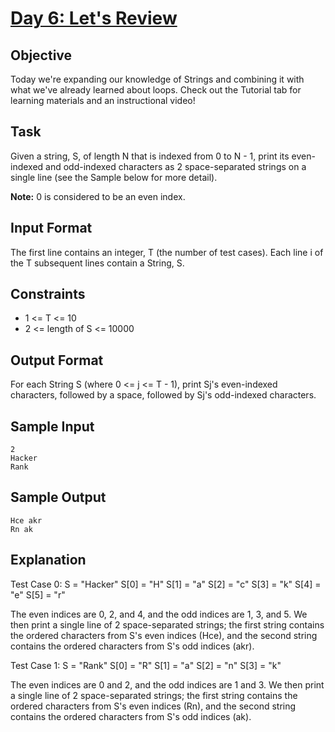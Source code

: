 # [Day 6: Let's Review](https://www.hackerrank.com/challenges/30-review-loop/problem)

## Objective 
Today we're expanding our knowledge of Strings and combining it with what we've already learned about loops. Check out the Tutorial tab for learning materials and an instructional video!

## Task 
Given a string, S, of length N that is indexed from 0 to N - 1, print its even-indexed and odd-indexed characters as 2 space-separated strings on a single line (see the Sample below for more detail).

**Note:** 0 is considered to be an even index.

## Input Format

The first line contains an integer, T (the number of test cases). 
Each line i of the T subsequent lines contain a String, S.

## Constraints
* 1 <= T <= 10
* 2 <= length of S <= 10000

## Output Format

For each String S (where 0 <= j <= T - 1), print Sj's even-indexed characters, followed by a space, followed by Sj's odd-indexed characters.

## Sample Input
```
2
Hacker
Rank
```

## Sample Output
```
Hce akr
Rn ak
```

## Explanation

Test Case 0: S = "Hacker"
S[0] = "H"
S[1] = "a"
S[2] = "c"
S[3] = "k"
S[4] = "e"
S[5] = "r"

The even indices are 0, 2, and 4, and the odd indices are 1, 3, and 5. We then print a single line of 2 space-separated strings; the first string contains the ordered characters from S's even indices (Hce), and the second string contains the ordered characters from S's odd indices (akr).

Test Case 1: S = "Rank"
S[0] = "R"
S[1] = "a"
S[2] = "n"
S[3] = "k"

The even indices are 0 and 2, and the odd indices are 1 and 3. We then print a single line of 2 space-separated strings; the first string contains the ordered characters from S's even indices (Rn), and the second string contains the ordered characters from S's odd indices (ak).